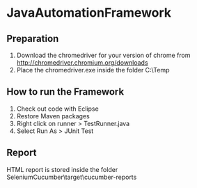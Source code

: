 # JavaAutomationFramework

## Preparation
1. Download the chromedriver for your version of chrome from http://chromedriver.chromium.org/downloads 
2. Place the chromedriver.exe inside the folder C:\Temp

## How to run the Framework

1. Check out code with Eclipse
2. Restore Maven packages
3. Right click on runner > TestRunner.java
4. Select Run As > JUnit Test

## Report
HTML report is stored inside the folder SeleniumCucumber\target\cucumber-reports
